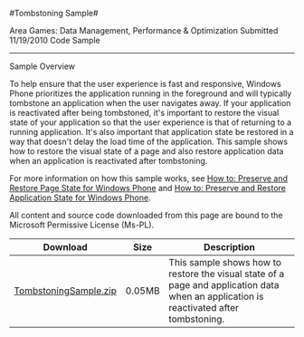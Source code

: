 #Tombstoning Sample#

Area
Games: Data Management, Performance & Optimization
Submitted
11/19/2010
Code Sample

---

Sample Overview

To help ensure that the user experience is fast and responsive, Windows Phone prioritizes the application running in the foreground and will typically tombstone an application when the user navigates away. If your application is reactivated after being tombstoned, it's important to restore the visual state of your application so that the user experience is that of returning to a running application. It's also important that application state be restored in a way that doesn't delay the load time of the application. This sample shows how to restore the visual state of a page and also restore application data when an application is reactivated after tombstoning.

For more information on how this sample works, see [How to: Preserve and Restore Page State for Windows Phone](http://go.microsoft.com/fwlink/?LinkID=206638) and [How to: Preserve and Restore Application State for Windows Phone](http://go.microsoft.com/fwlink/?LinkID=206639).


All content and source code downloaded from this page are bound to the Microsoft Permissive License (Ms-PL).


Download | Size | Description
---|---|---|
[TombstoningSample.zip](https://github.com/nkast/XNAGameStudio/blob/master/Samples/TombstoningSample.zip?raw=true) | 0.05MB | This sample shows how to restore the visual state of a page and application data when an application is reactivated after tombstoning. 